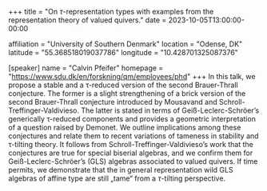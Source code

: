 +++
title = "On $\tau$-representation types with examples from the representation theory of valued quivers."
date = 2023-10-05T13:00:00-00:00

affiliation = "University of Southern Denmark"
location = "Odense, DK"
latitude = "55.368518019037786"
longitude = "10.428701325087376"

[speaker]
  name = "Calvin Pfeifer"
    homepage = "https://www.sdu.dk/en/forskning/qm/employees/phd"
+++
In this talk, we propose a stable and a τ-reduced version of the second Brauer-Thrall conjecture. The former is a slight strengthening of a brick version of the second Brauer-Thrall conjecture introduced by Mousavand and Schroll-Treffinger-Valdivieso. The latter is stated in terms of Geiß-Leclerc-Schröer’s generically τ-reduced components and provides a geometric interpretation of a question raised by Demonet. We outline implications among these conjectures and relate them to recent variations of tameness in stability and τ-tilting theory. It follows from Schroll-Treffinger-Valdivieso’s work that the conjectures are true for special biserial algebras, and we confirm them for Geiß-Leclerc-Schröer’s (GLS) algebras associated to valued quivers. If time permits, we demonstrate that the in general representation wild GLS algebras of affine type are still „tame“ from a $\tau$-tilting perspective.
